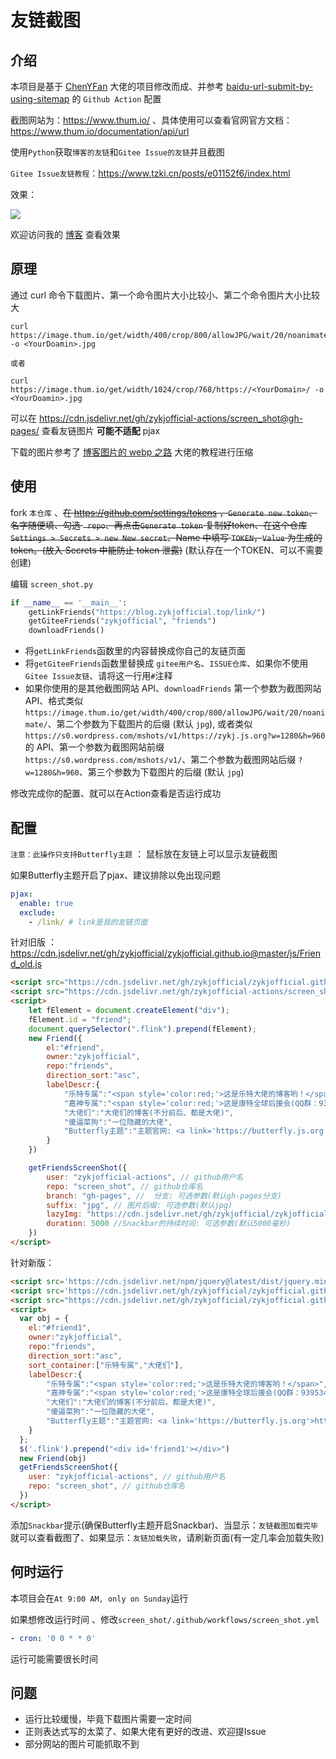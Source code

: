 # 友链截图

## 介绍

本项目是基于 [ChenYFan](https://github.com/ChenYFan/ScreenShot) 大佬的项目修改而成、并参考 [baidu-url-submit-by-using-sitemap](https://github.com/jalenchuh/baidu-url-submit-by-using-sitemap) 的 `Github Action` 配置

截图网站为：https://www.thum.io/ 、具体使用可以查看官网官方文档：https://www.thum.io/documentation/api/url

使用`Python`获取`博客的友链`和`Gitee Issue的友链`并且截图

`Gitee Issue友链教程`：https://www.tzki.cn/posts/e01152f6/index.html

效果：

![](https://cdn.jsdelivr.net/gh/zykjofficial-actions/screen_shot@main/screen_shot.gif)

欢迎访问我的 [博客](https://blog.zykjofficial.top/link/) 查看效果

## 原理

通过 curl 命令下载图片、第一个命令图片大小比较小、第二个命令图片大小比较大

```
curl https://image.thum.io/get/width/400/crop/800/allowJPG/wait/20/noanimate/https://<YourDomain>/ -o <YourDoamin>.jpg

或者

curl https://image.thum.io/get/width/1024/crop/768/https://<YourDomain>/ -o <YourDoamin>.jpg
```

可以在 https://cdn.jsdelivr.net/gh/zykjofficial-actions/screen_shot@gh-pages/ 查看友链图片 **可能不适配** pjax

下载的图片参考了 [博客图片的 webp 之路](https://blog.ccknbc.cc/posts/the-webp-road-of-blog-pictures/#) 大佬的教程进行压缩

## 使用

fork `本仓库` 、~~在 https://github.com/settings/tokens  ，`Generate new token`、名字随便填、勾选 ` repo`、再点击`Generate token` 复制好token、在这个仓库`Settings > Secrets > new New secret`、Name 中填写 `TOKEN`，`Value` 为生成的token。(放入 Secrets 中能防止 token 泄露)~~ (默认存在一个TOKEN、可以不需要创建)

编辑 `screen_shot.py`

```python
if __name__ == '__main__':
    getLinkFriends("https://blog.zykjofficial.top/link/")
    getGiteeFriends("zykjofficial", "friends")
    downloadFriends()
```

- 将`getLinkFriends`函数里的内容替换成你自己的友链页面
- 将`getGiteeFriends`函数里替换成 `gitee用户名`、`ISSUE仓库`、如果你不使用`Gitee Issue友链`、请将这一行用`#`注释
- 如果你使用的是其他截图网站 API、`downloadFriends` 第一个参数为截图网站 API、格式类似 `https://image.thum.io/get/width/400/crop/800/allowJPG/wait/20/noanimate/`、第二个参数为下载图片的后缀 (默认 `jpg`), 或者类似 `https://s0.wordpress.com/mshots/v1/https://zykj.js.org?w=1280&h=960` 的 API、第一个参数为截图网站前缀 `https://s0.wordpress.com/mshots/v1/`、第二个参数为截图网站后缀 `?w=1280&h=960`、第三个参数为下载图片的后缀 (默认 `jpg`)

修改完成你的配置、就可以在Action查看是否运行成功

## 配置

`注意：此操作只支持Butterfly主题` ： 鼠标放在友链上可以显示友链截图

如果Butterfly主题开启了pjax、建议排除以免出现问题

```yml
pjax:
  enable: true
  exclude:
    - /link/ # link是我的友链页面
```

针对旧版 ：https://cdn.jsdelivr.net/gh/zykjofficial/zykjofficial.github.io@master/js/Friend_old.js

```html
<script src="https://cdn.jsdelivr.net/gh/zykjofficial/zykjofficial.github.io@master/js/Friend.js"></script>
<script src="https://cdn.jsdelivr.net/gh/zykjofficial-actions/screen_shot@main/screen_shot.js"></script>
<script>
    let fElement = document.createElement("div");
    fElement.id = "friend";
    document.querySelector(".flink").prepend(fElement);
    new Friend({
        el:"#friend",
        owner:"zykjofficial",
        repo:"friends",
        direction_sort:"asc",
        labelDescr:{
            "乐特专属":"<span style='color:red;'>这是乐特大佬的博客哟！</span>",
            "嘉神专属":"<span style='color:red;'>这是康特全球后援会(QQ群：939534493)的群主！</span>",
            "大佬们":"大佬们的博客(不分前后、都是大佬)",
            "傻逼菜狗":"一位隐藏的大佬",
            "Butterfly主题":"主题官网: <a link='https://butterfly.js.org'>https://butterfly.js.org</a> ",
        }
    })

    getFriendsScreenShot({
        user: "zykjofficial-actions", // github用户名
        repo: "screen_shot", // github仓库名
        branch: "gh-pages", //  分支: 可选参数(默认gh-pages分支)
        suffix: "jpg", // 图片后缀: 可选参数(默认jpg)
        lazyImg: "https://cdn.jsdelivr.net/gh/zykjofficial/zykjofficial.github.io@master/img/loading.gif", // 懒加载图片: 可选参数(默认https://cdn.jsdelivr.net/gh/zykjofficial/zykjofficial.github.io@master/img/loading.gif)
        duration: 5000 //Snackbar的持续时间: 可选参数(默认5000毫秒)
    })
</script>
```

针对新版：

```html
<script src='https://cdn.jsdelivr.net/npm/jquery@latest/dist/jquery.min.js'></script>
<script src='https://cdn.jsdelivr.net/gh/zykjofficial/zykjofficial.github.io@master/js/Friend.js'></script>
<script src="https://cdn.jsdelivr.net/gh/zykjofficial/zykjofficial.github.io@master/js/screen_shot.js"></script>
<script>
  var obj = {
    el:"#friend1",
    owner:"zykjofficial",
    repo:"friends",
    direction_sort:"asc",
    sort_container:["乐特专属","大佬们"],
    labelDescr:{
        "乐特专属":"<span style='color:red;'>这是乐特大佬的博客哟！</span>",
        "嘉神专属":"<span style='color:red;'>这是康特全球后援会(QQ群：939534493)的群主！</span>",
        "大佬们":"大佬们的博客(不分前后、都是大佬)",
        "傻逼菜狗":"一位隐藏的大佬",
        "Butterfly主题":"主题官网: <a link='https://butterfly.js.org'>https://butterfly.js.org</a> ",
    }
  };
  $('.flink').prepend("<div id='friend1'></div>")
  new Friend(obj)
  getFriendsScreenShot({
    user: "zykjofficial-actions", // github用户名
    repo: "screen_shot", // github仓库名
  })
</script>
```

添加`Snackbar`提示(确保Butterfly主题开启Snackbar)、当显示：`友链截图加载完毕` 就可以查看截图了、如果显示：`友链加载失败`，请刷新页面(有一定几率会加载失败)

## 何时运行

本项目会在`At 9:00 AM, only on Sunday`运行

如果想修改运行时间 、修改`screen_shot/.github/workflows/screen_shot.yml`

```yml
- cron: '0 0 * * 0'
```

 运行可能需要很长时间

## 问题

- 运行比较缓慢，毕竟下载图片需要一定时间
- 正则表达式写的太菜了、如果大佬有更好的改进、欢迎提Issue
- 部分网站的图片可能抓取不到

